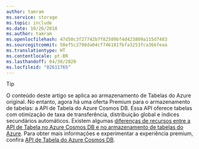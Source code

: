 ```yaml
---
author: tamram
ms.service: storage
ms.topic: include
ms.date: 10/26/2018
ms.author: tamram
ms.openlocfilehash: 47d50c3f27742b7f82589bf4d423809a115d7483
ms.sourcegitcommit: 50ef5c2798da04cf746181fbfa3253fca366feaa
ms.translationtype: HT
ms.contentlocale: pt-BR
ms.lasthandoff: 04/30/2020
ms.locfileid: "82611765"
---
```

> [!TIP]
> O conteúdo deste artigo se aplica ao armazenamento de Tabelas do Azure original. No entanto, agora há uma oferta Premium para o armazenamento de tabelas: a API de Tabela do Azure Cosmos DB. Essa API oferece tabelas com otimização de taxa de transferência, distribuição global e índices secundários automáticos. Existem algumas [diferenças de recursos entre a API de Tabela no Azure Cosmos DB e no armazenamento de tabelas do Azure](../articles/cosmos-db/table-api-faq.md#table-api-vs-table-storage). Para obter mais informações e experimentar a experiência premium, confira [API de Tabela do Azure Cosmos DB](https://aka.ms/premiumtables). 
>
